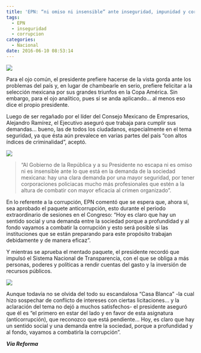 ```yaml
---
title: 'EPN: “ni omiso ni insensible” ante inseguridad, impunidad y corrupción'
tags:
  - EPN
  - inseguridad
  - corrupcion
categories:
  - Nacional
date: 2016-06-10 08:53:14
---
```

![](https://res.cloudinary.com/pidmx/image/upload/v1465566757/epn-seguridad-3-860x464_jjdecd.jpg)

Para el ojo común, el presidente prefiere hacerse de la vista gorda ante los problemas del país y, en lugar de chambearle en serio, prefiere felicitar a la selección mexicana por sus grandes triunfos en la Copa América. Sin embargo, para el ojo analítico, pues sí se anda aplicando… al menos eso dice el propio presidente.

Luego de ser regañado por el líder del Consejo Mexicano de Empresarios, Alejandro Ramírez, el Ejecutivo aseguró que trabaja para cumplir sus demandas… bueno, las de todos los ciudadanos, especialmente en el tema seguridad, ya que ésta aún prevalece en varias partes del país “con altos índices de criminalidad”, aceptó.

![](https://res.cloudinary.com/pidmx/image/upload/v1465566764/EPN_tyel1k.jpg)

> “Al Gobierno de la República y a su Presidente no escapa ni es omiso ni es insensible ante lo que está en la demanda de la sociedad mexicana: hay una clara demanda por una mayor seguridad, por tener corporaciones policiacas mucho más profesionales que estén a la altura de combatir con mayor eficacia al crimen organizado”.

En lo referente a la corrupción, EPN comentó que se espera que, ahora sí, sea aprobado el paquete anticorrupción, esto durante el periodo extraordinario de sesiones en el Congreso: “Hoy es claro que hay un sentido social y una demanda entre la sociedad porque a profundidad y al fondo vayamos a combatir la corrupción y esto será posible si las instituciones que se están preparando para este propósito trabajan debidamente y de manera eficaz”.

Y mientras se aprueba el mentado paquete, el presidente recordó que impulsó el Sistema Nacional de Transparencia, con el que se obliga a más personas, poderes y políticas a rendir cuentas del gasto y la inversión de recursos públicos.

![](https://res.cloudinary.com/pidmx/image/upload/v1465566773/moreira-epn-beltrones_umupsr.jpg)

Aunque todavía no se olvida del todo su escandalosa “Casa Blanca” -la cual hizo sospechar de conflicto de intereses con ciertas licitaciones… y la aclaración del tema no dejó a muchos satisfechos- el presidente aseguró que él es “el primero en estar del lado y en favor de esta asignatura (anticorrupción), que reconozco que está pendiente… Hoy, es claro que hay un sentido social y una demanda entre la sociedad, porque a profundidad y al fondo, vayamos a combatirla la corrupción”.

***Vía Reforma***

